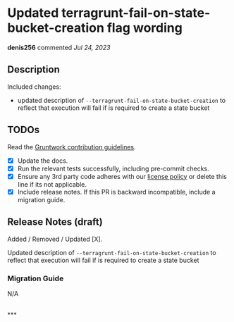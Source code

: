# Updated terragrunt-fail-on-state-bucket-creation flag wording

**denis256** commented *Jul 24, 2023*

<!-- Prepend '[WIP]' to the title if this PR is still a work-in-progress. Remove it when it is ready for review! -->

## Description

Included changes:
  * updated description of `--terragrunt-fail-on-state-bucket-creation` to reflect that execution will fail if is required to create a state bucket

<!-- Description of the changes introduced by this PR. -->

## TODOs

Read the [Gruntwork contribution guidelines](https://gruntwork.notion.site/Gruntwork-Coding-Methodology-02fdcd6e4b004e818553684760bf691e).

- [x] Update the docs.
- [x] Run the relevant tests successfully, including pre-commit checks.
- [x] Ensure any 3rd party code adheres with our [license policy](https://www.notion.so/gruntwork/Gruntwork-licenses-and-open-source-usage-policy-f7dece1f780341c7b69c1763f22b1378) or delete this line if its not applicable.
- [x] Include release notes. If this PR is backward incompatible, include a migration guide.

## Release Notes (draft)

<!-- One-line description of the PR that can be included in the final release notes. -->
Added / Removed / Updated [X].

Updated description of `--terragrunt-fail-on-state-bucket-creation` to reflect that execution will fail if is required to create a state bucket

### Migration Guide

<!-- Important: If you made any backward incompatible changes, then you must write a migration guide! -->

N/A


<br />
***


